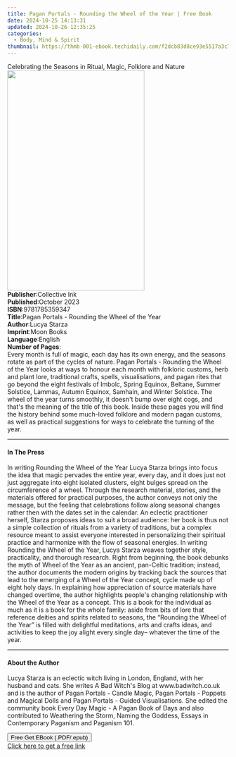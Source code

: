 ```yaml
---
title: Pagan Portals - Rounding the Wheel of the Year | Free Book
date: 2024-10-25 14:13:31
updated: 2024-10-26 12:35:25
categories:
  - Body, Mind & Spirit
thumbnail: https://thmb-001-ebook.techidaily.com/f2dcb83d8ce93e5517a3c70ba5a3b7f9f31456dd64ad9959cac824c819d50dfe.jpg
---
```

<main id="book-container">
  <div class="flex flex-col">
    <div class="book-brief flex-1 py-6 px-4 sm:p-6 md:py-10 md:px-8">
      <!-- brief-->
      <div class="book-brief-main">
        Celebrating the Seasons in Ritual, Magic, Folklore and Nature
      </div>
    </div>
    <div
      class="book-meta-info flex-1 grid gap-4 col-start-1 col-end-3 row-start-1 sm:mb-6 sm:grid-cols-4 lg:gap-6 lg:col-start-2 lg:row-end-6 lg:row-span-6 lg:mb-0"
    >
      <div
        class="book-meta-info-left place-content-center mt-4 p-4 text-sm leading-6 col-start-2 col-span-2 dark:text-slate-400"
      >
        <img
          class="w-full h-500 object-cover rounded-lg sm:h-255 sm:col-span-2 lg:col-span-full"
          src="https://img-001-ebook.techidaily.com/587983f6df530c243dcc2af1ac7f642eaff2c2ea6bd35823dd4c265d617b21b3.jpg"
          alt=""
          width="312"
          height="500"
        />
      </div>
      <div
        class="book-meta-info-right mt-2 col-start-1 row-start-2 col-span-3 self-center"
      >
        <!-- meta data  -->
        <div class="flex flex-col px-4 md:px-8">
          <div class="flex-1">
            <strong>Publisher</strong>:<span class="px-2">Collective Ink</span>
          </div>
          <div class="flex-1">
            <strong>Published</strong>:<span class="px-2">October 2023</span>
          </div>
          <div class="flex-1">
            <strong>ISBN</strong>:<span class="px-2">9781785359347</span>
          </div>
          <div class="flex-1">
            <strong>Title</strong>:<span class="px-2"
              >Pagan Portals - Rounding the Wheel of the Year</span
            >
          </div>
          <div class="flex-1">
            <strong>Author</strong>:<span class="px-2">Lucya Starza</span>
          </div>
          <div class="flex-1">
            <strong>Imprint</strong>:<span class="px-2">Moon Books</span>
          </div>
          <div class="flex-1">
            <strong>Language</strong>:<span class="px-2">English</span>
          </div>
          <div class="flex-1">
            <strong>Number of Pages</strong>:<span class="px-2"></span>
          </div>
        </div>
      </div>
    </div>
    <div class="book-description flex-1 py-6 px-4 sm:p-6 md:py-10 md:px-8">
      <div class="book-description-main">
        <div accordion-content="" id="description">
          Every month is full of magic, each day has its own energy, and the
          seasons rotate as part of the cycles of nature. Pagan Portals
          -&nbsp;Rounding the Wheel of the Year&nbsp;looks at ways to honour
          each month with folkloric customs, herb and plant lore, traditional
          crafts, spells, visualisations, and pagan rites that go beyond the
          eight festivals of Imbolc, Spring Equinox, Beltane, Summer Solstice,
          Lammas, Autumn Equinox, Samhain, and Winter Solstice. The wheel of the
          year turns smoothly, it doesn't bump over eight cogs, and that's the
          meaning of the title of this book. Inside these pages you will find
          the history behind some much-loved folklore and modern pagan customs,
          as well as practical suggestions for ways to celebrate the turning of
          the year.
        </div>
      </div>
    </div>
    <div class="book-excerpts flex-1 py-6 px-4 sm:p-6 md:py-10 md:px-8">
      <!-- excerpts-->
      <div class="book-excerpts-main">
        <hr />
        <h4 class="placeholder placeholder-heading">
          <span>In The Press</span>
        </h4>
        <p>
          In writing Rounding the Wheel of the Year Lucya Starza brings into
          focus the idea that magic pervades the entire year, every day, and it
          does just not just aggregate into eight isolated clusters, eight
          bulges spread on the circumference of a wheel. Through the research
          material, stories, and the materials offered for practical purposes,
          the author conveys not only the message, but the feeling that
          celebrations follow along seasonal changes rather then with the dates
          set in the calendar. An eclectic practitioner herself, Starza proposes
          ideas to suit a broad audience: her book is thus not a simple
          collection of rituals from a variety of traditions, but a complex
          resource meant to assist everyone interested in personalizing their
          spiritual practice and harmonize with the flow of seasonal energies.
          In writing Rounding the Wheel of the Year, Lucya Starza weaves
          together style, practicality, and thorough research. Right from
          beginning, the book debunks the myth of Wheel of the Year as an
          ancient, pan-Celtic tradition; instead, the author documents the
          modern origins by tracking back the sources that lead to the emerging
          of a Wheel of the Year concept, cycle made up of eight holy days. In
          explaining how appreciation of source materials have changed overtime,
          the author highlights people's changing relationship with the Wheel of
          the Year as a concept. This is a book for the individual as much as it
          is a book for the whole family: aside from bits of lore that reference
          deities and spirits related to seasons, the “Rounding the Wheel of the
          Year” is filled with delightful meditations, arts and crafts ideas,
          and activities to keep the joy alight every single day– whatever the
          time of the year.
        </p>
      </div>
    </div>
    <div class="book-about-author flex-1 py-6 px-4 sm:p-6 md:py-10 md:px-8">
      <!-- about author-->
      <div class="book-main-author-main">
        <hr />
        <h4 class="placeholder placeholder-heading">
          <span>About the Author</span>
        </h4>
        <p></p>
        <p>
          Lucya Starza is an eclectic witch living in London, England, with her
          husband and cats. She writes A Bad Witch's Blog at www.badwitch.co.uk
          and is the author of Pagan Portals - Candle Magic, Pagan Portals -
          Poppets and Magical Dolls and Pagan Portals - Guided Visualisations.
          She edited the community book Every Day Magic - A Pagan Book of Days
          and also contributed to Weathering the Storm, Naming the Goddess,
          Essays in Contemporary Paganism and Paganism 101.
        </p>
        <p></p>
      </div>
    </div>
    <div class="book-free-get flex-1 py-6 px-4 sm:p-6 md:py-10 md:px-8">
      <button
        id="btn-free-get"
        class="bg-blue-500 hover:bg-blue-700 text-white font-bold py-2 px-4 rounded"
      >
        Free Get EBook (.PDF/.epub)
      </button>
      <div id="countdown-display" class="px-2 text-lg mt-2"></div>
      <a
        id="free-link"
        class="hidden bg-blue-500 hover:bg-blue-700 text-white font-bold py-2 px-4 rounded"
        href="https://www.ebooks.com/en-us/book/211099513/pagan-portals-rounding-the-wheel-of-the-year/lucya-starza/"
        target="_blank"
        >Click here to get a free link</a
      >
    </div>
    <script>
      let countdownTime = 0;
      let countdownInterval = null;
      document
        .getElementById('btn-free-get')
        .addEventListener('click', startCountdown);
      function startCountdown() {
        countdownTime = new Date().getTime() + 60000 * 3;
        countdownInterval = setInterval(updateCountdown, 1000);
        document.getElementById('btn-free-get').disabled = true;
        document
          .getElementById('btn-free-get')
          .classList.add('bg-gray-500', 'cursor-not-allowed');
      }
      function updateCountdown() {
        let currentTime = new Date().getTime();
        let timeLeft = countdownTime - currentTime;
        let secondsLeft = Math.floor(timeLeft / 1000);
        document.getElementById('countdown-display').innerHTML =
          `Remaining time: ${secondsLeft} seconds.`;
        if (secondsLeft <= 0) {
          clearInterval(countdownInterval);
          document.getElementById('btn-free-get').classList.add('hidden');
          document.getElementById('free-link').classList.remove('hidden');
          document.getElementById('countdown-display').innerHTML = '';
        }
      }
    </script>
  </div>
</main>
